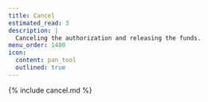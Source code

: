 ```yaml
---
title: Cancel
estimated_read: 3
description: |
  Canceling the authorization and releasing the funds.
menu_order: 1400
icon:
  content: pan_tool
  outlined: true
---
```


{% include cancel.md %}
